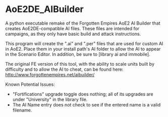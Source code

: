 # AoE2DE_AIBuilder
A python executable remake of the Forgotten Empires AoE2 AI Builder that creates AoE2DE-compatible AI files. These files are intended for campaigns, as they only have basic build and attack instructions.

This program will create the ".ai" and ".per" files that are used for custom AI in AoE2. Place them in your install path's AI folder to allow the AI to appear in the Scenario Editor. In addition, be sure to [library ai and immobile].

The original FE version of this tool, with the ability to scale units built by difficulty and to allow the AI to cheat, can be found here: http://www.forgottenempires.net/aibuilder/

Known Potential Issues:
- "Fortifications" upgrade toggle does nothing; all of its upgrades are under "University" in the library file.
- The AI Name entry does not check to see if the entered name is a valid filename.
